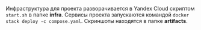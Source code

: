 Инфраструктура для проекта разворачивается в Yandex Cloud скриптом `start.sh` в папке **infra**.
Сервисы проекта запускаются командой `docker stack deploy -c compose.yaml`.
Скриншоты находятся в папке **artifacts**.
